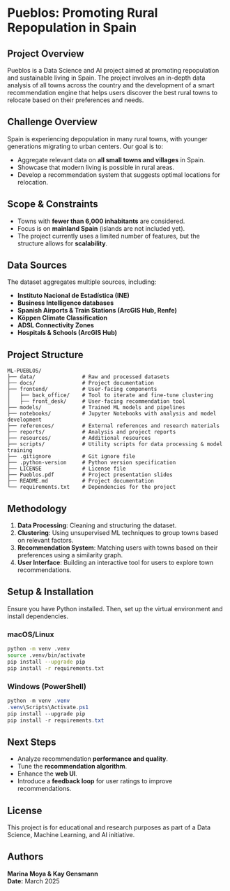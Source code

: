 # Pueblos: Promoting Rural Repopulation in Spain

## Project Overview
Pueblos is a Data Science and AI project aimed at promoting repopulation and sustainable living in Spain. The project involves an in-depth data analysis of all towns across the country and the development of a smart recommendation engine that helps users discover the best rural towns to relocate based on their preferences and needs.

## Challenge Overview
Spain is experiencing depopulation in many rural towns, with younger generations migrating to urban centers. Our goal is to:
- Aggregate relevant data on **all small towns and villages** in Spain.
- Showcase that modern living is possible in rural areas.
- Develop a recommendation system that suggests optimal locations for relocation.

## Scope & Constraints
- Towns with **fewer than 6,000 inhabitants** are considered.
- Focus is on **mainland Spain** (islands are not included yet).
- The project currently uses a limited number of features, but the structure allows for **scalability**.

## Data Sources
The dataset aggregates multiple sources, including:
- **Instituto Nacional de Estadística (INE)**
- **Business Intelligence databases**
- **Spanish Airports & Train Stations (ArcGIS Hub, Renfe)**
- **Köppen Climate Classification**
- **ADSL Connectivity Zones**
- **Hospitals & Schools (ArcGIS Hub)**

## Project Structure

```
ML-PUEBLOS/
├── data/               # Raw and processed datasets
├── docs/               # Project documentation
├── frontend/           # User-facing components
│   ├── back_office/    # Tool to iterate and fine-tune clustering
│   ├── front_desk/     # User-facing recommendation tool
├── models/             # Trained ML models and pipelines
├── notebooks/          # Jupyter Notebooks with analysis and model development
├── references/         # External references and research materials
├── reports/            # Analysis and project reports
├── resources/          # Additional resources
├── scripts/            # Utility scripts for data processing & model training
├── .gitignore          # Git ignore file
├── .python-version     # Python version specification
├── LICENSE             # License file
├── Pueblos.pdf         # Project presentation slides
├── README.md           # Project documentation
└── requirements.txt    # Dependencies for the project
```


## Methodology
1. **Data Processing**: Cleaning and structuring the dataset.
2. **Clustering**: Using unsupervised ML techniques to group towns based on relevant factors.
3. **Recommendation System**: Matching users with towns based on their preferences using a similarity graph.
4. **User Interface**: Building an interactive tool for users to explore town recommendations.

## Setup & Installation
Ensure you have Python installed. Then, set up the virtual environment and install dependencies.

### macOS/Linux
```sh
python -m venv .venv
source .venv/bin/activate
pip install --upgrade pip
pip install -r requirements.txt
```

### Windows (PowerShell)
```powershell
python -m venv .venv
.venv\Scripts\Activate.ps1
pip install --upgrade pip
pip install -r requirements.txt
```

## Next Steps
- Analyze recommendation **performance and quality**.
- Tune the **recommendation algorithm**.
- Enhance the **web UI**.
- Introduce a **feedback loop** for user ratings to improve recommendations.

## License
This project is for educational and research purposes as part of a Data Science, Machine Learning, and AI initiative.

## Authors
**Marina Moya & Kay Gensmann**  
**Date:** March 2025
